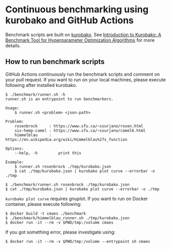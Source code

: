 # Continuous benchmarking using kurobako and GitHub Actions

Benchmark scripts are built on [kurobako](https://github.com/sile/kurobako).
See [Introduction to Kurobako: A Benchmark Tool for Hyperparameter Optimization Algorithms](https://medium.com/optuna/kurobako-a2e3f7b760c7) for more details.

## How to run benchmark scripts

GitHub Actions continuously run the benchmark scripts and comment on your pull request.
If you want to run on your local machines, please execute following after installed kurobako.

```console
$ ./benchmark/runner.sh -h
runner.sh is an entrypoint to run benchmarkers.

Usage:
    $ runner.sh <problem> <json-path>

Problem:
    rosenbrock     : https://www.sfu.ca/~ssurjano/rosen.html
    six-hemp-camel : https://www.sfu.ca/~ssurjano/camel6.html
    himmelblau     : https://en.wikipedia.org/wiki/Himmelblau%27s_function

Options:
    --help, -h         print this

Example:
    $ runner.sh rosenbrock ./tmp/kurobako.json
    $ cat ./tmp/kurobako.json | kurobako plot curve --errorbar -o ./tmp

$ ./benchmark/runner.sh rosenbrock ./tmp/kurobako.json
$ cat ./tmp/kurobako.json | kurobako plot curve --errorbar -o ./tmp
```

`kurobako plot curve` requires gnuplot. If you want to run on Docker container, please execute following:

```
$ docker build -t cmaes ./benchmark
$ ./benchmark/himmelblau_runner.sh ./tmp/kurobako.json
$ docker run -it --rm -v $PWD/tmp:/volume cmaes
```

If you got something error, please investigate using:

```
$ docker run -it --rm -v $PWD/tmp:/volume --entrypoint sh cmaes
```

